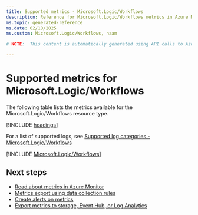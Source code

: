 ```yaml
---
title: Supported metrics - Microsoft.Logic/Workflows
description: Reference for Microsoft.Logic/Workflows metrics in Azure Monitor.
ms.topic: generated-reference
ms.date: 02/18/2025
ms.custom: Microsoft.Logic/Workflows, naam

# NOTE:  This content is automatically generated using API calls to Azure. Any edits made on these files will be overwritten in the next run of the script. 

---
```


  
# Supported metrics for Microsoft.Logic/Workflows
  
The following table lists the metrics available for the Microsoft.Logic/Workflows resource type.  
  
  
[!INCLUDE [headings](~/reusable-content/ce-skilling/azure/includes/azure-monitor/reference/metrics/metrics-headings.md)]  
  
  
  
For a list of supported logs, see [Supported log categories - Microsoft.Logic/Workflows](../supported-logs/microsoft-logic-workflows-logs.md)  
  
 

[!INCLUDE [Microsoft.Logic/Workflows](~/reusable-content/ce-skilling/azure/includes/azure-monitor/reference/metrics/microsoft-logic-workflows-metrics-include.md)]  



## Next steps

- [Read about metrics in Azure Monitor](/azure/azure-monitor/data-platform)
- [Metrics export using data collection rules](/azure/azure-monitor/essentials/data-collection-metrics)
- [Create alerts on metrics](/azure/azure-monitor/alerts/alerts-overview)
- [Export metrics to storage, Event Hub, or Log Analytics](/azure/azure-monitor/essentials/platform-logs-overview)
